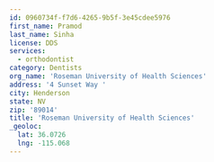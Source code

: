 ```yaml
---
id: 0960734f-f7d6-4265-9b5f-3e45cdee5976
first_name: Pramod
last_name: Sinha
license: DDS
services:
  - orthodontist
category: Dentists
org_name: 'Roseman University of Health Sciences'
address: '4 Sunset Way '
city: Henderson
state: NV
zip: '89014'
title: 'Roseman University of Health Sciences'
_geoloc:
  lat: 36.0726
  lng: -115.068
---
```

